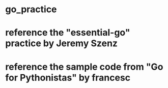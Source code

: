 # go_practice
# reference the "essential-go" practice by Jeremy Szenz
# reference the sample code from "Go for Pythonistas" by francesc
